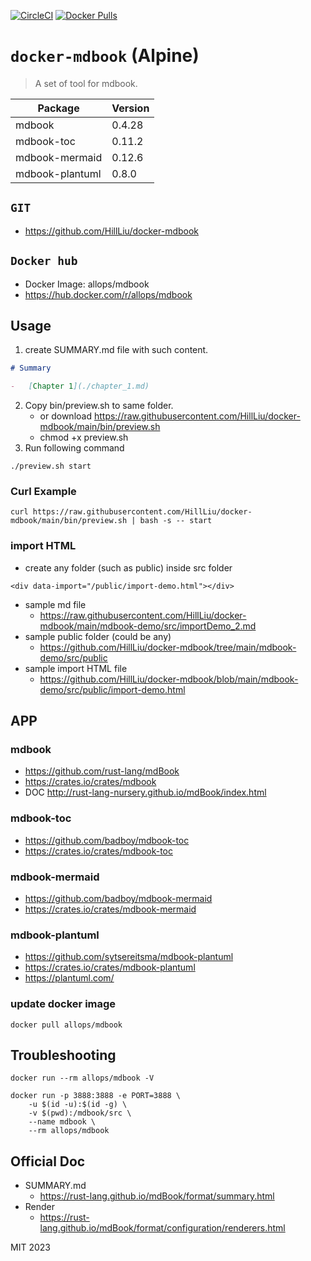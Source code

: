 [![CircleCI](https://circleci.com/gh/HillLiu/docker-mdbook/tree/main.svg?style=svg)](https://circleci.com/gh/HillLiu/docker-mdbook/tree/main)
[![Docker Pulls](https://img.shields.io/docker/pulls/allops/mdbook.svg)](https://hub.docker.com/r/allops/mdbook)

# `docker-mdbook` (Alpine)

> A set of tool for mdbook.

| Package         | Version |
| --------------- | ------- |
| mdbook          | 0.4.28  |
| mdbook-toc      | 0.11.2  |
| mdbook-mermaid  | 0.12.6  |
| mdbook-plantuml | 0.8.0   |

## `GIT`

-   https://github.com/HillLiu/docker-mdbook

## `Docker hub`

-   Docker Image: allops/mdbook
-   https://hub.docker.com/r/allops/mdbook

## Usage

1. create SUMMARY.md file with such content.

```markdown
# Summary

-   [Chapter 1](./chapter_1.md)
```

2. Copy bin/preview.sh to same folder.
    - or download https://raw.githubusercontent.com/HillLiu/docker-mdbook/main/bin/preview.sh
    - chmod +x preview.sh
3. Run following command

```
./preview.sh start
```

### Curl Example

```
curl https://raw.githubusercontent.com/HillLiu/docker-mdbook/main/bin/preview.sh | bash -s -- start
```

### import HTML

-   create any folder (such as public) inside src folder

```
<div data-import="/public/import-demo.html"></div>
```

-   sample md file
    -   https://raw.githubusercontent.com/HillLiu/docker-mdbook/main/mdbook-demo/src/importDemo_2.md
-   sample public folder (could be any)
    -   https://github.com/HillLiu/docker-mdbook/tree/main/mdbook-demo/src/public
-   sample import HTML file
    -   https://github.com/HillLiu/docker-mdbook/blob/main/mdbook-demo/src/public/import-demo.html

## APP

### mdbook

-   https://github.com/rust-lang/mdBook
-   https://crates.io/crates/mdbook
-   DOC http://rust-lang-nursery.github.io/mdBook/index.html

### mdbook-toc

-   https://github.com/badboy/mdbook-toc
-   https://crates.io/crates/mdbook-toc

### mdbook-mermaid

-   https://github.com/badboy/mdbook-mermaid
-   https://crates.io/crates/mdbook-mermaid

### mdbook-plantuml

-   https://github.com/sytsereitsma/mdbook-plantuml
-   https://crates.io/crates/mdbook-plantuml
-   https://plantuml.com/

### update docker image

```
docker pull allops/mdbook
```

## Troubleshooting

```
docker run --rm allops/mdbook -V
```

```
docker run -p 3888:3888 -e PORT=3888 \
    -u $(id -u):$(id -g) \
    -v $(pwd):/mdbook/src \
    --name mdbook \
    --rm allops/mdbook
```

## Official Doc

-   SUMMARY.md
    -   https://rust-lang.github.io/mdBook/format/summary.html
-   Render
    -   https://rust-lang.github.io/mdBook/format/configuration/renderers.html

MIT 2023
